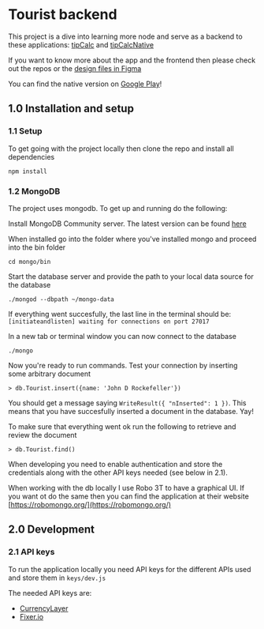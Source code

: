 # Tourist backend

This project is a dive into learning more node and serve as a backend to these applications: [tipCalc](https://github.com/frebliklo/tip-calculator) and [tipCalcNative](https://github.com/frebliklo/tipcalcnative)

If you want to know more about the app and the frontend then please check out the repos or the [design files in Figma](https://www.figma.com/file/HlwfxHwAtONcq1XLfFxAEim0/tipCalc?node-id=0%3A1)

You can find the native version on [Google Play](https://play.google.com/store/apps/details?id=com.frebliklo.tipcalc)!

## 1.0 Installation and setup

### 1.1 Setup
To get going with the project locally then clone the repo and install all dependencies

`npm install`

### 1.2 MongoDB
The project uses mongodb. To get up and running do the following:

Install MongoDB Community server. The latest version can be found [here](https://www.mongodb.com/download-center?jmp=nav#community)

When installed go into the folder where you've installed mongo and proceed into the bin folder

`cd mongo/bin`

Start the database server and provide the path to your local data source for the database

`./mongod --dbpath ~/mongo-data`

If everything went succesfully, the last line in the terminal should be: `[initiateandlisten] waiting for connections on port 27017`

In a new tab or terminal window you can now connect to the database

`./mongo`

Now you're ready to run commands. Test your connection by inserting some arbitrary document

`> db.Tourist.insert({name: 'John D Rockefeller'})`

You should get a message saying `WriteResult({ "nInserted": 1 })`. This means that you have succesfully inserted a document in the database. Yay!

To make sure that everything went ok run the following to retrieve and review the document

`> db.Tourist.find()`

When developing you need to enable authentication and store the credentials along with the other API keys needed (see below in 2.1).

When working with the db locally I use Robo 3T to have a graphical UI. If you want ot do the same then you can find the application at their website [https://robomongo.org/](https://robomongo.org/)

## 2.0 Development

### 2.1 API keys

To run the application locally you need API keys for the different APIs used and store them in `keys/dev.js`

The needed API keys are:
- [CurrencyLayer](https://currencylayer.com/)
- [Fixer.io](https://fixer.io/)
